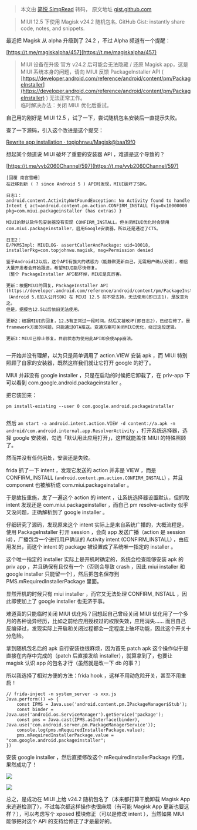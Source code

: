 > 本文由 [简悦 SimpRead](http://ksria.com/simpread/) 转码， 原文地址 [gist.github.com](https://gist.github.com/5ec1cff/5f2cac77f4fc3679927dc8248101efec)

> MIUI 12.5 下使用 Magisk v24.2 随机包名. GitHub Gist: instantly share code, notes, and snippets.

最近把 Magisk 从 alpha 升级到了 24.2 ，不过 Alpha 频道有一个提醒：

[https://t.me/magiskalpha/457](https://t.me/magiskalpha/457)

> MIUI 设备在升级 官方 v24.2 后可能会无法隐藏 / 还原 Magisk app，这是 MIUI 系统本身的问题，请向 MIUI 反馈 PackageInstaller API ( [https://developer.android.com/reference/android/content/pm/PackageInstaller](https://developer.android.com/reference/android/content/pm/PackageInstaller) ) 无法正常工作。  
> 临时解决办法：关闭 MIUI 优化后重试。

自己用的刚好是 MIUI 12.5 ，试了一下，尝试随机包名安装后一直提示失败。

查了一下源码，引入这个改进是这个提交：

[Rewrite app installation · topjohnwu/Magisk@baa19f0](https://github.com/topjohnwu/Magisk/commit/baa19f0ccf85610249db1f5259377af6ee07fa01)

想起某个频道说 MIUI 破坏了重要的安装器 API ，难道是这个导致的？

[https://t.me/vvb2060Channel/597](https://t.me/vvb2060Channel/597)

```
[回覆 南宫雪珊]
在迁移到新 ( ? since Android 5 ) API时发现，MIUI破坏了SDK。

日志1：
android.content.ActivityNotFoundException: No Activity found to handle Intent { act=android.content.pm.action.CONFIRM_INSTALL flg=0x10000000 pkg=com.miui.packageinstaller (has extras) }

MIUI的默认软件包安装器没有实现 CONFIRM_INSTALL。但关闭MIUI优化时会禁用com.miui.packageinstaller，启用Google安装器，所以还是通过了CTS。

日志2：
E/PKMSImpl: MIUILOG- assertCallerAndPackage: uid=10018, installerPkg=com.topjohnwu.magisk, msg=Permission denied

鉴于Android12以后，这个API有强大的诱惑力（能静默更新自己，无需用户确认安装），相信大量开发者会开始跟进，希望MIUI能尽快修复。
（整个 PackageInstaller API都坏掉，MIUI是真厉害。

更新：根据MIUI的回复，PackageInstaller API (https://developer.android.com/reference/android/content/pm/PackageInstaller)（Android 5.0加入公开SDK）在 MIUI 12.5 前不受支持，无法使用(即日志1)，是故意为之。
但是，据报告12.5以后依旧无法使用。

更新2：根据MIUI的回复，12.5有正常过一段时间，然后又被改坏(即日志2)，已经在修了。是framework方面的问题，只能通过OTA推送。变通方案可关闭MIUI优化，绕过这段逻辑。

更新3：MIUI已停止修复。目前状态为使用此API即会使app崩溃。


```

一开始并没有理解，以为只是简单调用了 action.VIEW 安装 apk ，而 MIUI 特别照顾了自家的安装器，既然这样我们就让它打开 google 的好了。

MIUI 并非没有 google installer ，只是在启动的时候把它卸载了，在 priv-app 下可以看到 com.google.android.packageinstaller 。

把它装回来：

```
pm install-existing --user 0 com.google.android.packageinstaller


```

然后 `am start -a android.intent.action.VIEW -d content://a.apk -n android/com.android.internal.app.ResolverActivity` ，打开系统选择器，选择 google 安装器，勾选「默认用此应用打开」，这样就能盖住 MIUI 的特殊照顾了。

然而并没有任何用处，安装还是失败。

frida 抓了一下 intent ，发现它发送的 action 并非是 VIEW ，而是 CONFIRM_INSTALL (`android.content.pm.action.CONFIRM_INSTALL`) ，并且 component 也被解析成 com.miui.packageinstaller 。

于是故技重施，发了一遍这个 action 的 intent ，让系统选择器设置默认，但抓取 intent 发现还是 com.miui.packageinstaller ，而自己 pm resolve-activity 似乎又没问题，正确解析到了 google installer 。

仔细研究了源码，发现原来这个 intent 实际上是来自系统广播的，大概流程是，使用 PackageInstaller 打开 session ，会向 app 发送广播（action 是 session id），广播包含一个进行用户确认的 Activity intent (CONFIRM_INSTALL) ，由应用发出，而这个 intent 的 package 被设置成了系统唯一指定的 installer 。

这个唯一指定的 installer 实际上是开机时确定的，系统会检查能够安装 apk 的 priv app ，并且确保有且仅有一个（否则会导致 crash ，因此 miui installer 和 google installer 只能留一个），然后把包名保存到 PMS.mRequiredInstallerPackage 里面。

显然开机的时候只有 miui installer ，而它又无法处理 CONFIRM_INSTALL ，因此即使加上了 google installer 也无济于事。

难道真的只能临时关闭 MIUI 优化吗？回想起自己曾经关闭 MIUI 优化用了一个多月的各种诡异经历，比如之前给应用授权过的权限失效，应用消失…… 而且自己反编译过，发现实际上开启和关闭过程都会一定程度上破坏功能，因此这个开关十分危险。

拿到随机包名后的 apk 自行安装也很麻烦，因为首先 patch apk 这个操作似乎是直接在内存中完成的（patch 后直接发给 installer），就算拿到了，也要让 magisk 认识 app 的包名才行（虽然就是改一下 db 的事？）

所以我选择了相对方便的方法：frida hook ，这样不用动危险开关，甚至不用重启！

```
// frida-inject -n system_server -s xxx.js
Java.perform(() => {
    const IPMS = Java.use('android.content.pm.IPackageManager$Stub');
    const binder = Java.use('android.os.ServiceManager').getService('package');
    const pms = Java.cast(IPMS.asInterface(binder), Java.use('com.android.server.pm.PackageManagerService'));
    console.log(pms.mRequiredInstallerPackage.value);
    pms.mRequiredInstallerPackage.value = "com.google.android.packageinstaller";
})

```

安装 google installer ，然后直接修改这个 mRequiredInstallerPackage 的值，果然成功了！

[![](https://user-images.githubusercontent.com/56485584/156790619-4b39af8f-eaa2-44bf-ac04-0da939951d1d.png)](https://user-images.githubusercontent.com/56485584/156790619-4b39af8f-eaa2-44bf-ac04-0da939951d1d.png)

[![](https://user-images.githubusercontent.com/56485584/156790662-28f77a77-15fc-49b2-aa75-29056b4368be.png)](https://user-images.githubusercontent.com/56485584/156790662-28f77a77-15fc-49b2-aa75-29056b4368be.png)

总之，是成功在 MIUI 上给 v24.2 随机包名了（本来都打算干脆卸载 Magisk App 来逃避检测了），不过每次都这样操作也很麻烦（有可能 Magisk App 更新也要这样？），可以考虑写个 xposed 模块修正（可以是修改 intent ），当然如果 MIUI 能够把对这个 API 的支持给修正了才是最好的。